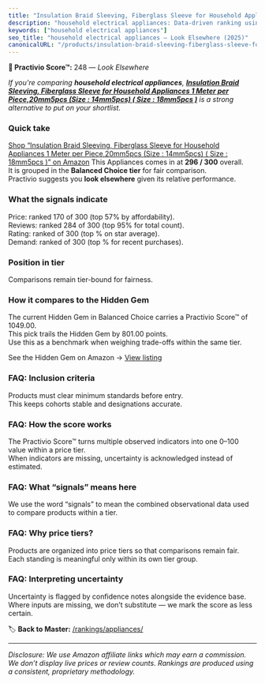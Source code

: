```yaml
---
title: "Insulation Braid Sleeving, Fiberglass Sleeve for Household Appliances 1 Meter per Piece,20mm5pcs (Size : 14mm5pcs) ( Size : 18mm5pcs )"
description: "household electrical appliances: Data-driven ranking using the Practivio Score™. Positioned by quality, value, demand, findability, momentum."
keywords: ["household electrical appliances"]
seo_title: "household electrical appliances — Look Elsewhere (2025)"
canonicalURL: "/products/insulation-braid-sleeving-fiberglass-sleeve-for-household-appliances-1-meter-per-piece20mm5pcs-size-14mm5pcs-size-18mm5pcs-B0D2LMNYL4/"
---
```


**🚫 Practivio Score™:** 248 — _Look Elsewhere_


*If you're comparing **household electrical appliances**, **[Insulation Braid Sleeving, Fiberglass Sleeve for Household Appliances 1 Meter per Piece,20mm5pcs (Size : 14mm5pcs) ( Size : 18mm5pcs )](https://www.amazon.com/dp/B0D2LMNYL4?tag=practivio-20)** is a strong alternative to put on your shortlist.*
### Quick take
[Shop “Insulation Braid Sleeving, Fiberglass Sleeve for Household Appliances 1 Meter per Piece,20mm5pcs (Size : 14mm5pcs) ( Size : 18mm5pcs )” on Amazon](https://www.amazon.com/dp/B0D2LMNYL4?tag=practivio-20)
This Appliances comes in at **296 / 300** overall.  
It is grouped in the **Balanced Choice tier** for fair comparison.  
Practivio suggests you **look elsewhere** given its relative performance.

### What the signals indicate
Price: ranked 170 of 300 (top 57% by affordability).  
Reviews: ranked 284 of 300 (top 95% for total count).  
Rating: ranked  of 300 (top % on star average).  
Demand: ranked  of 300 (top % for recent purchases).

### Position in tier
Comparisons remain tier-bound for fairness.

### How it compares to the Hidden Gem
The current Hidden Gem in Balanced Choice carries a Practivio Score™ of 1049.00.  
This pick trails the Hidden Gem by 801.00 points.  
Use this as a benchmark when weighing trade-offs within the same tier.  

See the Hidden Gem on Amazon → [View listing](https://www.amazon.com/dp/B01FHOWYA2?tag=practivio-20)

### FAQ: Inclusion criteria
Products must clear minimum standards before entry.  
This keeps cohorts stable and designations accurate.

### FAQ: How the score works
The Practivio Score™ turns multiple observed indicators into one 0–100 value within a price tier.  
When indicators are missing, uncertainty is acknowledged instead of estimated.

### FAQ: What “signals” means here
We use the word “signals” to mean the combined observational data used to compare products within a tier.

### FAQ: Why price tiers?
Products are organized into price tiers so that comparisons remain fair.  
Each standing is meaningful only within its own tier group.

### FAQ: Interpreting uncertainty
Uncertainty is flagged by confidence notes alongside the evidence base.  
Where inputs are missing, we don’t substitute — we mark the score as less certain.


🏷️ **Back to Master:** [/rankings/appliances/](/rankings/appliances/)

---
_Disclosure: We use Amazon affiliate links which may earn a commission. We don’t display live prices or review counts. Rankings are produced using a consistent, proprietary methodology._
